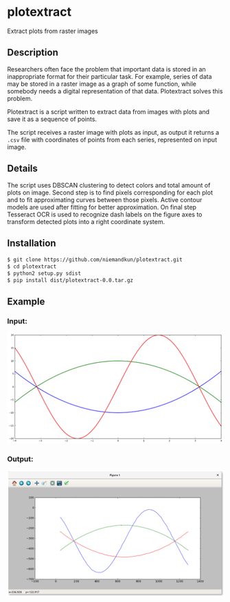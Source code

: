 # plotextract

Extract plots from raster images

## Description

Researchers often face the problem that important data is stored in
an inappropriate format for their particular task. For example,
series of data may be stored in a raster image as a graph of some function,
while somebody needs a digital representation of that data.
Plotextract solves this problem.

Plotextract is a script written to extract data from images with plots
and save it as a sequence of points.

The script receives a raster image with plots as input,
as output it returns a `.csv` file with coordinates of points from each series,
represented on input image.


## Details

The script uses DBSCAN clustering to detect colors and total
amount of plots on image. Second step is to find pixels corresponding 
for each plot and to fit approximating curves between those pixels. 
Active contour models are used after fitting for better approximation.
On final step Tesseract OCR is used to recognize dash labels on the figure axes 
to transform detected plots into a right coordinate system. 


## Installation

```
$ git clone https://github.com/niemandkun/plotextract.git
$ cd plotextract
$ python2 setup.py sdist
$ pip install dist/plotextract-0.0.tar.gz
```

## Example

### Input:
![alt tag](https://raw.githubusercontent.com/niemandkun/plotextract/master/samples/input.png)

### Output:
![alt tag](https://raw.githubusercontent.com/niemandkun/plotextract/master/samples/output.png)
